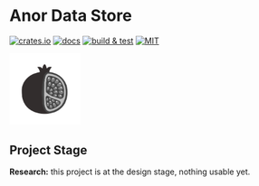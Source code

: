 # Anor Data Store

[![crates.io](https://img.shields.io/crates/v/anor)](https://crates.io/crates/anor)
[![docs](https://img.shields.io/docsrs/anor)](https://docs.rs/anor)
[![build & test](https://github.com/sheroz/anor/actions/workflows/ci.yml/badge.svg)](https://github.com/sheroz/anor/actions/workflows/ci.yml)
[![MIT](https://img.shields.io/github/license/sheroz/anor)](https://github.com/sheroz/anor/tree/main/LICENSE.txt)

<img src="docs/img/anor3-wb.svg" width=25%>

## Project Stage

**Research:** this project is at the design stage, nothing usable yet.
